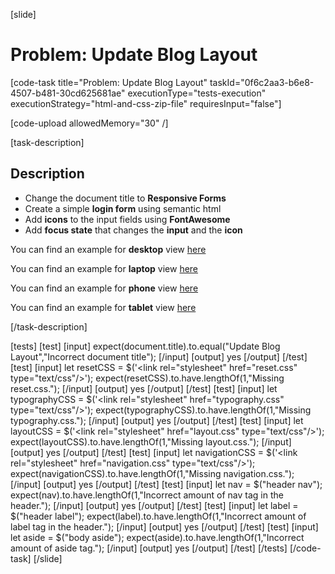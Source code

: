 [slide]

# Problem: Update Blog Layout

[code-task title="Problem: Update Blog Layout" taskId="0f6c2aa3-b6e8-4507-b481-30cd625681ae" executionType="tests-execution" executionStrategy="html-and-css-zip-file" requiresInput="false"]

[code-upload allowedMemory="30" /]

[task-description]

## Description

* Change the document title to **Responsive Forms**
* Create a simple **login form** using semantic html
* Add **icons** to the input fields using **FontAwesome**
* Add **focus state** that changes the **input** and the **icon**

You can find an example for **desktop** view [here](https://i.imgur.com/luhotsh.png)

You can find an example for **laptop** view [here](https://i.imgur.com/kw5AE7j.png)

You can find an example for **phone** view [here](https://i.imgur.com/weuW9z5.png)

You can find an example for **tablet** view [here](https://i.imgur.com/d5KX5HF.png)

[/task-description]

[tests]
[test]
[input]
expect(document.title).to.equal("Update Blog Layout","Incorrect document title");
[/input]
[output]
yes
[/output]
[/test]
[test]
[input]
let resetCSS = $('\<link rel="stylesheet" href="reset.css" type="text/css"/\>');
expect(resetCSS).to.have.lengthOf(1,"Missing reset.css.");
[/input]
[output]
yes
[/output]
[/test]
[test]
[input]
let typographyCSS = $('\<link rel="stylesheet" href="typography.css" type="text/css"/\>');
expect(typographyCSS).to.have.lengthOf(1,"Missing typography.css.");
[/input]
[output]
yes
[/output]
[/test]
[test]
[input]
let layoutCSS = $('\<link rel="stylesheet" href="layout.css" type="text/css"/\>');
expect(layoutCSS).to.have.lengthOf(1,"Missing layout.css.");
[/input]
[output]
yes
[/output]
[/test]
[test]
[input]
let navigationCSS = $('\<link rel="stylesheet" href="navigation.css" type="text/css"/\>');
expect(navigationCSS).to.have.lengthOf(1,"Missing navigation.css.");
[/input]
[output]
yes
[/output]
[/test]
[test]
[input]
let nav = $("header nav");
expect(nav).to.have.lengthOf(1,"Incorrect amount of nav tag in the header.");
[/input]
[output]
yes
[/output]
[/test]
[test]
[input]
let label = $("header label");
expect(label).to.have.lengthOf(1,"Incorrect amount of label tag in the header.");
[/input]
[output]
yes
[/output]
[/test]
[test]
[input]
let aside = $("body aside");
expect(aside).to.have.lengthOf(1,"Incorrect amount of aside tag.");
[/input]
[output]
yes
[/output]
[/test]
[/tests]
[/code-task]
[/slide]
